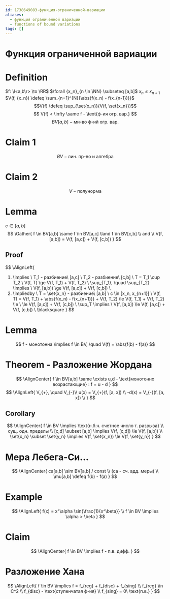 ```yaml
---
id: 1738649083-функция-ограниченной-вариации
aliases:
  - функция ограниченной вариации
  - functions of bound variations
tags: []
---
```


# Функция ограниченной вариации
# Definition
$f: \l<a,b\r> \to \RR$
 $\forall {x_n}_{n \in \NN} \subseteq [a,b]$
 $x_n \le x_{n+1}$
$V(f, {x_n}) \defeq \sum_{n=1}^{N}{\abs{f(x_n) - f(x_{n-1})}}$
$$V(f) \defeq \sup_{\set{x_n}}{V(f, \set{x_n}})$$
$$
V(f) < \infty \same f - \text{ф-ия огр. вар.}
$$
$$
BV[a,b] - \text{мн-во ф-ий огр. вар.}
$$
# Claim 1
$$
BV - \text{лин. пр-во и алгебра}
$$
# Claim 2
$$
V - \text{полунорма}
$$
# Lemma
$c \in [a,b]$
$$
\Gather{
f \in BV[a,b] \same f \in BV[a,c] \land f \in BV[c,b] \\
and \\
V(f, [a,b]) = V(f, [a,c]) + V(f, [c,b])
}
$$
## Proof
$$
\AlignLeft{
1) \implies \\
T_1 - разбиение\ [a,c] \\
T_2 - разбиение\ [c,b] \\
T = T_1 \cup T_2 \\
V(f, T) \ge V(f, T_1) + V(f, T_2) \\
\sup_{T_1}, \quad \sup_{T_2} \implies \\
V(f, [a,b]) \ge V(f, [a,c]) + V(f, [c,b]) \\
2) \impliedby \\
T = \set{x_n} - разбиение\ [a,b] \\
c \in [x_n, x_{n+1}] \\
V(f, T) = V(f, T_1) + \abs{f(x_n) - f(x_{n+1})} + V(f, T_2)
\le V(f, T_1) + V(f, T_2) \le \\
\le V(f, [a,c]) + V(f, [c,b]) \\
\sup_T \implies \\
V(f, [a,b]) \le V(f, [a,c]) + V(f, [c,b])
\\
\blacksquare
}
$$
# Lemma
$$
f - монотонна \implies f \in BV, \quad V(f) = \abs{f(b) - f(a)}
$$
# Theorem - Разложение Жордана
$$
\AlignCenter{
f \in BV[a,b] \same \exists u,d - \text{монотонно возрастающие} : f = u - d
}
$$
$$
\AlignLeft{
V_{+}, \quad V_{-}\\
u(x) = V_{+}(f, [a, x]) \\
-d(x) = V_{-}(f, [a, x]) \\
}
$$
## Corollary
$$
\AlignCenter{
f \in BV \implies \text{н.б.ч. счетное число т. разрыва} \\
сущ. одн. пределы \\
[c,d] \subset [a,b] \implies V(f, [c,d]) \le V(f, [a,b]) \\
\set{x_n} \subset \set{y_n} \implies
V(f, \set{x_n}) \le V(f, \set{y_n})
}
$$
# Мера Лебега-Си...
$$
\AlignCenter{
ca[a,b] \sim BV[a,b] / const \\
(ca - сч. адд. меры) \\
\mu[a,b] \defeq f(b) - f(a)
}
$$
# Example
$$
\AlignLeft{
f(x) = x^\alpha \sin{\frac{1}{x^\beta}} \\
f \in BV \implies \alpha > \beta
}
$$
# Claim
$$
\AlignCenter{
f \in BV \implies f - п.в. дифф.
}
$$
# Разложение Хана
$$
\AlignLeft{
f \in BV \implies
f = f_{reg} + f_{disc} + f_{sing} \\
f_{reg} \in C^2 \\
f_{disc} - \text{ступенчатая ф-ия} \\
f_{sing} = 0\ \text{п.в.}
}
$$
